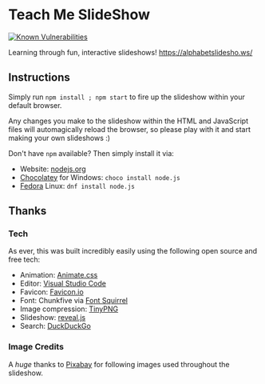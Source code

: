 # Teach Me SlideShow

[![Known Vulnerabilities](https://snyk.io/test/github/WhatIsHeDoing/TeachMeSlideShow/badge.svg)](https://snyk.io/test/github/WhatIsHeDoing/TeachMeSlideShow)

Learning through fun, interactive slideshows! https://alphabetslidesho.ws/

## Instructions

Simply run ``npm install ; npm start`` to fire up the slideshow within your default browser.

Any changes you make to the slideshow within the HTML and JavaScript files will automagically reload
the browser, so please play with it and start making your own slideshows :)

Don't have ``npm`` available? Then simply install it via:

* Website: [nodejs.org](https://nodejs.org/en/)
* [Chocolatey](https://chocolatey.org/) for Windows: ``choco install node.js``
* [Fedora](https://getfedora.org/) Linux: ``dnf install node.js``

## Thanks

### Tech

As ever, this was built incredibly easily using the following open source and free tech:

* Animation: [Animate.css](https://daneden.github.io/animate.css/)
* Editor: [Visual Studio Code](https://code.visualstudio.com/)
* Favicon: [Favicon.io](https://favicon.io/)
* Font: Chunkfive via [Font Squirrel](https://www.fontsquirrel.com/fonts/chunkfive)
* Image compression: [TinyPNG](https://tinypng.com/)
* Slideshow: [reveal.js](http://lab.hakim.se/reveal-js/)
* Search: [DuckDuckGo](https://duckduckgo.com/?q=cat+free+animal+photography&t=ffab&atb=v73-6&iar=images&iaf=size%3Aimagesize-wallpaper&iax=1&ia=images)

### Image Credits

A _huge_ thanks to [Pixabay][pixabay] for following images used throughout the slideshow.

[pixabay]: https://pixabay.com/
